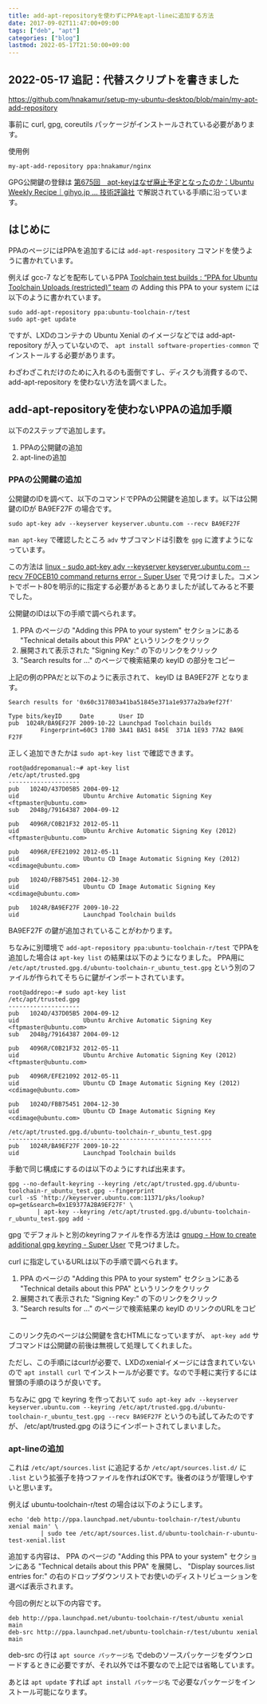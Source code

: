 ```yaml
---
title: add-apt-repositoryを使わずにPPAをapt-lineに追加する方法
date: 2017-09-02T11:47:00+09:00
tags: ["deb", "apt"]
categories: ["blog"]
lastmod: 2022-05-17T21:50:00+09:00
---
```


## 2022-05-17 追記：代替スクリプトを書きました

https://github.com/hnakamur/setup-my-ubuntu-desktop/blob/main/my-apt-add-repository

事前に curl, gpg, coreutils パッケージがインストールされている必要があります。

使用例

```
my-apt-add-repository ppa:hnakamur/nginx
```

GPG公開鍵の登録は [第675回　apt-keyはなぜ廃止予定となったのか：Ubuntu Weekly Recipe｜gihyo.jp … 技術評論社](https://gihyo.jp/admin/serial/01/ubuntu-recipe/0675) で解説されている手順に沿っています。

## はじめに

PPAのページにはPPAを追加するには `add-apt-respository` コマンドを使うように書かれています。

例えば gcc-7 などを配布しているPPA
[Toolchain test builds : “PPA for Ubuntu Toolchain Uploads (restricted)” team](https://launchpad.net/~ubuntu-toolchain-r/+archive/ubuntu/test)
の Adding this PPA to your system には以下のように書かれています。

```console
sudo add-apt-repository ppa:ubuntu-toolchain-r/test
sudo apt-get update
```

ですが、LXDのコンテナの Ubuntu Xenial のイメージなどでは add-apt-repository が入っていないので、 `apt install software-properties-common` でインストールする必要があります。

わざわざこれだけのために入れるのも面倒ですし、ディスクも消費するので、 add-apt-repository を使わない方法を調べました。

## add-apt-repositoryを使わないPPAの追加手順

以下の2ステップで追加します。

1. PPAの公開鍵の追加
2. apt-lineの追加

### PPAの公開鍵の追加

公開鍵のIDを調べて、以下のコマンドでPPAの公開鍵を追加します。以下は公開鍵のIDが BA9EF27F の場合です。

```console
sudo apt-key adv --keyserver keyserver.ubuntu.com --recv BA9EF27F
```

`man apt-key` で確認したところ `adv` サブコマンドは引数を `gpg` に渡すようになっています。

この方法は [linux - sudo apt-key adv --keyserver keyserver.ubuntu.com --recv 7F0CEB10 command returns error - Super User](https://superuser.com/questions/620765/sudo-apt-key-adv-keyserver-keyserver-ubuntu-com-recv-7f0ceb10-command-return/621258#621258) で見つけました。コメントでポート80を明示的に指定する必要があるとありましたが試してみると不要でした。

公開鍵のIDは以下の手順で調べられます。

1. PPA のページの "Adding this PPA to your system" セクションにある "Technical details about this PPA" というリンクをクリック
2. 展開されて表示された "Signing Key:" の下のリンクをクリック
3. "Search results for ..." のページで検索結果の keyID の部分をコピー

上記の例のPPAだと以下のように表示されて、 keyID は BA9EF27F となります。

```text
Search results for '0x60c317803a41ba51845e371a1e9377a2ba9ef27f'

Type bits/keyID     Date       User ID
pub  1024R/BA9EF27F 2009-10-22 Launchpad Toolchain builds
         Fingerprint=60C3 1780 3A41 BA51 845E  371A 1E93 77A2 BA9E F27F 
```

正しく追加できたかは `sudo apt-key list` で確認できます。

```text
root@addrepomanual:~# apt-key list
/etc/apt/trusted.gpg
--------------------
pub   1024D/437D05B5 2004-09-12
uid                  Ubuntu Archive Automatic Signing Key <ftpmaster@ubuntu.com>
sub   2048g/79164387 2004-09-12

pub   4096R/C0B21F32 2012-05-11
uid                  Ubuntu Archive Automatic Signing Key (2012) <ftpmaster@ubuntu.com>

pub   4096R/EFE21092 2012-05-11
uid                  Ubuntu CD Image Automatic Signing Key (2012) <cdimage@ubuntu.com>

pub   1024D/FBB75451 2004-12-30
uid                  Ubuntu CD Image Automatic Signing Key <cdimage@ubuntu.com>

pub   1024R/BA9EF27F 2009-10-22
uid                  Launchpad Toolchain builds
```

BA9EF27F の鍵が追加されていることがわかります。

ちなみに別環境で `add-apt-repository ppa:ubuntu-toolchain-r/test` でPPAを追加した場合は `apt-key list` の結果は以下のようになりました。
PPA用に `/etc/apt/trusted.gpg.d/ubuntu-toolchain-r_ubuntu_test.gpg` という別のファイルが作られてそちらに鍵がインポートされています。

```text
root@addrepo:~# sudo apt-key list
/etc/apt/trusted.gpg
--------------------
pub   1024D/437D05B5 2004-09-12
uid                  Ubuntu Archive Automatic Signing Key <ftpmaster@ubuntu.com>
sub   2048g/79164387 2004-09-12

pub   4096R/C0B21F32 2012-05-11
uid                  Ubuntu Archive Automatic Signing Key (2012) <ftpmaster@ubuntu.com>

pub   4096R/EFE21092 2012-05-11
uid                  Ubuntu CD Image Automatic Signing Key (2012) <cdimage@ubuntu.com>

pub   1024D/FBB75451 2004-12-30
uid                  Ubuntu CD Image Automatic Signing Key <cdimage@ubuntu.com>

/etc/apt/trusted.gpg.d/ubuntu-toolchain-r_ubuntu_test.gpg
---------------------------------------------------------
pub   1024R/BA9EF27F 2009-10-22
uid                  Launchpad Toolchain builds
```

手動で同じ構成にするのは以下のようにすれば出来ます。

```console
gpg --no-default-keyring --keyring /etc/apt/trusted.gpg.d/ubuntu-toolchain-r_ubuntu_test.gpg --fingerprint
curl -sS 'http://keyserver.ubuntu.com:11371/pks/lookup?op=get&search=0x1E9377A2BA9EF27F' \
        | apt-key --keyring /etc/apt/trusted.gpg.d/ubuntu-toolchain-r_ubuntu_test.gpg add -
```

gpg でデフォルトと別のkeyringファイルを作る方法は
[gnupg - How to create additional gpg keyring - Super User](https://superuser.com/questions/399938/how-to-create-additional-gpg-keyring/991139#991139) で見つけました。

curl に指定しているURLは以下の手順で調べられます。

1. PPA のページの "Adding this PPA to your system" セクションにある "Technical details about this PPA" というリンクをクリック
2. 展開されて表示された "Signing Key:" の下のリンクをクリック
3. "Search results for ..." のページで検索結果の keyID のリンクのURLをコピー

このリンク先のページは公開鍵を含むHTMLになっていますが、 `apt-key add` サブコマンドは公開鍵の前後は無視して処理してくれました。

ただし、この手順にはcurlが必要で、LXDのxenialイメージには含まれていないので `apt install curl` でインストールが必要です。なので手軽に実行するには冒頭の手順のほうが良いです。

ちなみに gpg で keyring を作っておいて
`sudo apt-key adv --keyserver keyserver.ubuntu.com --keyring /etc/apt/trusted.gpg.d/ubuntu-toolchain-r_ubuntu_test.gpg --recv BA9EF27F` というのも試してみたのですが、 /etc/apt/trusted.gpg のほうにインポートされてしまいました。

### apt-lineの追加

これは `/etc/apt/sources.list` に追記するか `/etc/apt/sources.list.d/` に `.list` という拡張子を持つファイルを作ればOKです。後者のほうが管理しやすいと思います。

例えば ubuntu-toolchain-r/test の場合は以下のようにします。

```console
echo 'deb http://ppa.launchpad.net/ubuntu-toolchain-r/test/ubuntu xenial main' \
         | sudo tee /etc/apt/sources.list.d/ubuntu-toolchain-r-ubuntu-test-xenial.list
```

追加する内容は、 PPA のページの "Adding this PPA to your system" セクションにある "Technical details about this PPA" を展開し、 "Display sources.list entries for:" の右のドロップダウンリストでお使いのディストリビューションを選べば表示されます。

今回の例だと以下の内容です。

```console
deb http://ppa.launchpad.net/ubuntu-toolchain-r/test/ubuntu xenial main 
deb-src http://ppa.launchpad.net/ubuntu-toolchain-r/test/ubuntu xenial main 
```

deb-src の行は `apt source パッケージ名` でdebのソースパッケージをダウンロードするときに必要ですが、それ以外では不要なので上記では省略しています。

あとは `apt update` すれば `apt install パッケージ名` で必要なパッケージをインストール可能になります。

